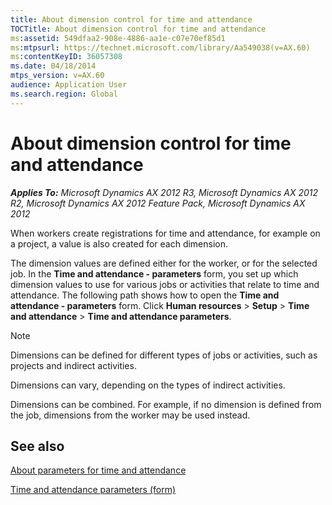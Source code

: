 ```yaml
---
title: About dimension control for time and attendance
TOCTitle: About dimension control for time and attendance
ms:assetid: 549dfaa2-908e-4886-aa1e-c07e70ef85d1
ms:mtpsurl: https://technet.microsoft.com/library/Aa549038(v=AX.60)
ms:contentKeyID: 36057308
ms.date: 04/18/2014
mtps_version: v=AX.60
audience: Application User
ms.search.region: Global
---
```


# About dimension control for time and attendance 


_**Applies To:** Microsoft Dynamics AX 2012 R3, Microsoft Dynamics AX 2012 R2, Microsoft Dynamics AX 2012 Feature Pack, Microsoft Dynamics AX 2012_

When workers create registrations for time and attendance, for example on a project, a value is also created for each dimension.

The dimension values are defined either for the worker, or for the selected job. In the **Time and attendance - parameters** form, you set up which dimension values to use for various jobs or activities that relate to time and attendance. The following path shows how to open the **Time and attendance - parameters** form. Click **Human resources** \> **Setup** \> **Time and attendance** \> **Time and attendance parameters**.


> [!NOTE]
> <P>Dimensions can be defined for different types of jobs or activities, such as projects and indirect activities.</P>
> <P>Dimensions can vary, depending on the types of indirect activities.</P>
> <P>Dimensions can be combined. For example, if no dimension is defined from the job, dimensions from the worker may be used instead.</P>



## See also

[About parameters for time and attendance](about-parameters-for-time-and-attendance.md)

[Time and attendance parameters (form)](https://technet.microsoft.com/library/aa634266\(v=ax.60\))

  


